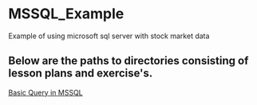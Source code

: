# MSSQL_Example
Example of using microsoft sql server with stock market data

Below are the paths to directories consisting of lesson plans and exercise's.
---
[Basic Query in MSSQL](https://github.com/Juan-Zambrano/MSSQL_Example/tree/master/Lesson/Introduction)
